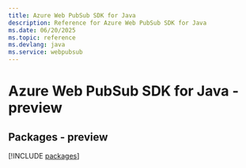 ```yaml
---
title: Azure Web PubSub SDK for Java
description: Reference for Azure Web PubSub SDK for Java
ms.date: 06/20/2025
ms.topic: reference
ms.devlang: java
ms.service: webpubsub
---
```

# Azure Web PubSub SDK for Java - preview
## Packages - preview
[!INCLUDE [packages](web-pubsub-index.md)]